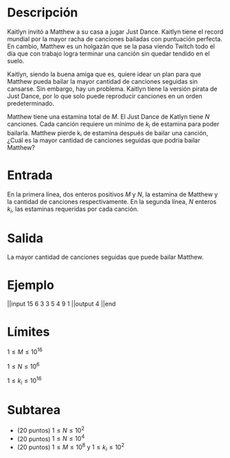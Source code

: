 # Descripción

Kaitlyn invitó a Matthew a su casa a jugar Just Dance. Kaitlyn tiene el record mundial por la mayor racha de canciones bailadas con puntuación perfecta. En cambio, Matthew es un holgazán que se la pasa viendo Twitch todo el día que con trabajo logra terminar una canción sin quedar tendido en el suelo.

Kaitlyn, siendo la buena amiga que es, quiere idear un plan para que Matthew pueda bailar la mayor cantidad de canciones seguidas sin cansarse. Sin embargo, hay un problema. Kaitlyn tiene la versión pirata de Just Dance, por lo que solo puede reproducir canciones en un orden predeterminado.

Matthew tiene una estamina total de $M$. El Just Dance de Katlyn tiene $N$ canciones. Cada canción requiere un mínimo de $k_i$ de estamina para poder bailarla. Matthew pierde kᵢ de estamina después de bailar una canción, ¿Cuál es la mayor cantidad de canciones seguidas que podría bailar Matthew?

# Entrada

En la primera línea, dos enteros positivos $M$ y $N$, la estamina de Matthew y la cantidad de canciones respectivamente.
En la segunda línea, $N$ enteros $k_i$, las estaminas requeridas por cada canción.

# Salida

La mayor cantidad de canciones seguidas que puede bailar Matthew.

# Ejemplo

||input
15 6
3 3 5 4 9 1
||output
4
||end

# Límites

$1 \leq M \leq 10^{16}$

$1 \leq N \leq 10^6$

$1 \leq k_i \leq 10^{16}$

# Subtarea

- (20 puntos) $1 \leq N \leq 10^2$
- (20 puntos) $1 \leq N \leq 10^4$
- (20 puntos) $1 \leq M \leq 10^8$ y $1 \leq k_i \leq 10^2$